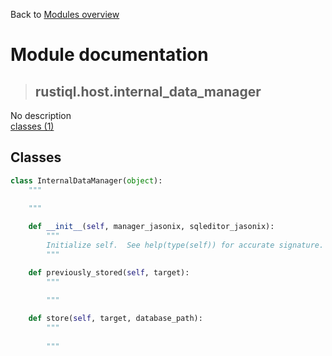 Back to [Modules overview](https://github.com/pyrustic/rustiql/blob/master/docs/modules/README.md)
  
# Module documentation
>## rustiql.host.internal\_data\_manager
No description
<br>
[classes (1)](https://github.com/pyrustic/rustiql/blob/master/docs/modules/content/rustiql.host.internal_data_manager/classes.md)


## Classes
```python
class InternalDataManager(object):
    """
    
    """

    def __init__(self, manager_jasonix, sqleditor_jasonix):
        """
        Initialize self.  See help(type(self)) for accurate signature.
        """

    def previously_stored(self, target):
        """
        
        """

    def store(self, target, database_path):
        """
        
        """

```

